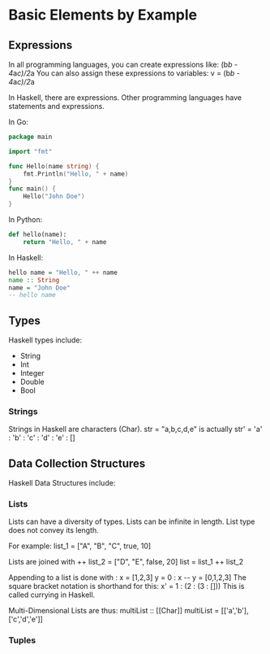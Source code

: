 # Basic Elements by Example
## Expressions
In all programming languages, you can create expressions like:
(b*b - 4*a*c)/2*a
You can also assign these expressions to variables:
v = (b*b - 4*a*c)/2*a

In Haskell, there are expressions. Other programming languages have statements and expressions.

In Go:
```Go
package main

import "fmt"

func Hello(name string) {
	fmt.Println("Hello, " + name)
}
func main() {
	Hello("John Doe")
}
```

In Python:
```Python
def hello(name):
    return "Hello, " + name
```
In Haskell:
```Haskell
hello name = "Hello, " ++ name
name :: String
name = "John Doe"
-- hello name
```

## Types
Haskell types include:
- String
- Int
- Integer
- Double
- Bool

### Strings
Strings in Haskell are characters (Char). 
str = "a,b,c,d,e" is actually
str' = 'a' : 'b' : 'c' : 'd' : 'e' : []

## Data Collection Structures
Haskell Data Structures include:
### Lists
Lists can have a diversity of types. Lists can be infinite in length. List type does not convey its length.

For example:
list_1 = ["A", "B", "C", true, 10]

Lists are joined with ++
list_2 = ["D", "E", false, 20]
list = list_1 ++ list_2

Appending to a list is done with :
x = [1,2,3]
y = 0 : x
-- y = [0,1,2,3]
The square bracket notation is shorthand for this:
x' = 1 : (2 : (3 : []))
This is called currying in Haskell.

Multi-Dimensional Lists are thus:
multiList :: [[Char]]
multiList = [['a','b'], ['c','d','e']]

### Tuples
